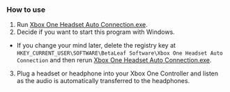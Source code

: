 ### **How to use**  
1. Run [Xbox One Headset Auto Connection.exe](https://github.com/BetaLeaf/Xbox-One-Headset-Auto-Connection/blob/master/Xbox%20One%20Headset%20Auto%20Connection.exe?raw=true).  
2. Decide if you want to start this program with Windows.
  * If you change your mind later, delete the registry key at ```HKEY_CURRENT_USER\SOFTWARE\BetaLeaf Software\Xbox One Headset Auto Connection``` and then rerun [Xbox One Headset Auto Connection.exe](https://github.com/BetaLeaf/Xbox-One-Headset-Auto-Connection/blob/master/Xbox%20One%20Headset%20Auto%20Connection.exe?raw=true).  
3. Plug a headset or headphone into your Xbox One Controller and listen as the audio is automatically transferred to the headphones.